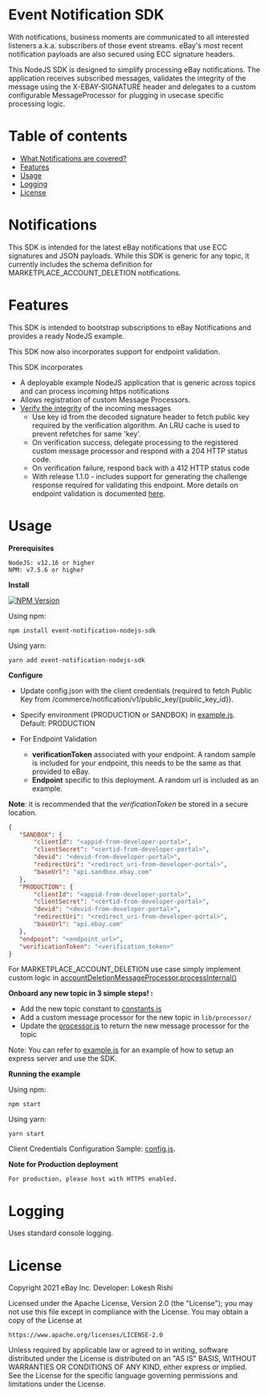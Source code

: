 # Event Notification SDK

With notifications, business moments are communicated to all interested listeners a.k.a. subscribers of those event streams. eBay's most recent notification payloads are also secured using ECC signature headers.

This NodeJS SDK is designed to simplify processing eBay notifications. The application receives subscribed messages, validates the integrity of the message using the X-EBAY-SIGNATURE header and delegates to a custom configurable MessageProcessor for plugging in usecase specific processing logic.

# Table of contents
  * [What Notifications are covered?](#notifications)
  * [Features](#features)
  * [Usage](#usage)
  * [Logging](#logging)
  * [License](#license)

# Notifications

This SDK is intended for the latest eBay notifications that use ECC signatures and JSON payloads.
While this SDK is generic for any topic, it currently includes the schema definition for MARKETPLACE_ACCOUNT_DELETION notifications.

# Features

This SDK is intended to bootstrap subscriptions to eBay Notifications and provides a ready NodeJS example.

This SDK now also incorporates support for endpoint validation.

This SDK incorporates

- A deployable example NodeJS application that is generic across topics and can process incoming https notifications
- Allows registration of custom Message Processors.
- [Verify the integrity](https://github.com/eBay/event-notification-nodejs-sdk/blob/main/lib/validator.js#L65) of the incoming messages
  - Use key id from the decoded signature header to fetch public key required by the verification algorithm. An LRU cache is used to prevent refetches for same 'key'.
  - On verification success, delegate processing to the registered custom message processor and respond with a 204 HTTP status code.
  - On verification failure, respond back with a 412 HTTP status code
  - With release 1.1.0 - includes support for generating the challenge response required for validating this endpoint.
More details on endpoint validation is documented [here](https://developer.ebay.com/marketplace-account-deletion).

# Usage

**Prerequisites**

```
NodeJS: v12.16 or higher
NPM: v7.5.6 or higher
```

**Install**

<a href="https://npmjs.org/package/event-notification-nodejs-sdk"><img src="https://img.shields.io/npm/v/event-notification-nodejs-sdk.svg" alt="NPM Version"/></a>

Using npm:

```shell
npm install event-notification-nodejs-sdk
```

Using yarn:

```shell
yarn add event-notification-nodejs-sdk
```

**Configure**

* Update config.json with the client credentials (required to fetch Public Key from /commerce/notification/v1/public_key/{public_key_id}).
* Specify environment (PRODUCTION or SANDBOX) in [example.js](./examples/example.js). Default: PRODUCTION

* For Endpoint Validation
  * **verificationToken** associated with your endpoint. A random sample is included for your endpoint, this needs to be the same as that provided to eBay.
  * **Endpoint** specific to this deployment. A random url is included as an example.

**Note**: it is recommended that the _verificationToken_ be stored in a secure location.

```json
{
   "SANDBOX": {
       "clientId": "<appid-from-developer-portal>",
       "clientSecret": "<certid-from-developer-portal>",
       "devid": "<devid-from-developer-portal>",
       "redirectUri": "<redirect_uri-from-developer-portal>",
       "baseUrl": "api.sandbox.ebay.com"
   },
   "PRODUCTION": {
       "clientId": "<appid-from-developer-portal>",
       "clientSecret": "<certid-from-developer-portal>",
       "devid": "<devid-from-developer-portal>",
       "redirectUri": "<redirect_uri-from-developer-portal>",
       "baseUrl": "api.ebay.com"
   },
   "endpoint": "<endpoint_url>",
   "verificationToken": "<verification_token>"
}
```

For MARKETPLACE_ACCOUNT_DELETION use case simply implement custom logic in [accountDeletionMessageProcessor.processInternal()](./lib/processor/accountDeletionMessageProcessor.js)

**Onboard any new topic in 3 simple steps! :**

- Add the new topic constant to [constants.js](lib/constants.js)
- Add a custom message processor for the new topic in `lib/processor/`
- Update the [processor.js](lib/processor/processor.js) to return the new message processor for the topic

Note: You can refer to [example.js](examples/example.js) for an example of how to setup an express server and use the SDK.

**Running the example**

Using npm:

```shell
npm start
```

Using yarn:

```shell
yarn start
```

Client Credentials Configuration Sample: [config.js](examples/config.js).

**Note for Production deployment**

```
For production, please host with HTTPS enabled.
```

# Logging

Uses standard console logging.

# License

Copyright 2021 eBay Inc.
Developer: Lokesh Rishi

Licensed under the Apache License, Version 2.0 (the "License");
you may not use this file except in compliance with the License.
You may obtain a copy of the License at

    https://www.apache.org/licenses/LICENSE-2.0

Unless required by applicable law or agreed to in writing, software
distributed under the License is distributed on an "AS IS" BASIS,
WITHOUT WARRANTIES OR CONDITIONS OF ANY KIND, either express or implied.
See the License for the specific language governing permissions and
limitations under the License.
